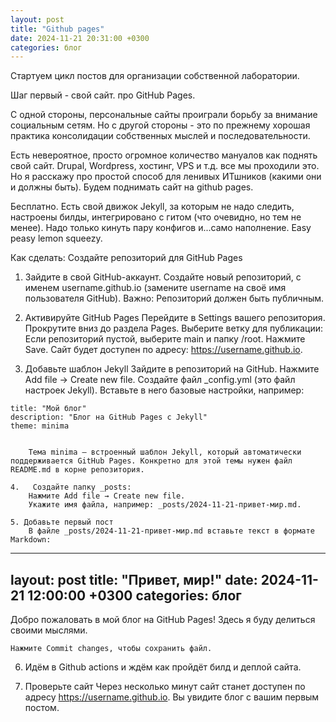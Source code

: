 ```yaml
---
layout: post
title: "Github pages"
date: 2024-11-21 20:31:00 +0300
categories: блог
---
```

Стартуем цикл постов для организации собственной лаборатории.

Шаг первый - свой сайт. про GitHub Pages.

С одной стороны, персональные сайты проиграли борьбу за внимание социальным сетям. Но с другой стороны - это по прежнему хорошая практика консолидации собственных мыслей и последовательности.

Есть невероятное, просто огромное количество мануалов как поднять свой сайт. Drupal, Wordpress, хостинг, VPS и т.д. все мы проходили это. Но я расскажу про простой способ для ленивых ИТшников (какими они и должны быть). Будем поднимать сайт на github pages.

Бесплатно. Есть свой движок Jekyll, за которым не надо следить, настроены билды, интегрировано с гитом (что очевидно, но тем не менее). Надо только кинуть пару конфигов и...само наполнение. Easy peasy lemon squeezy.


Как сделать:
Создайте репозиторий для GitHub Pages

1. Зайдите в свой GitHub-аккаунт.
    Создайте новый репозиторий, с именем username.github.io (замените username на своё имя пользователя GitHub).
    Важно: Репозиторий должен быть публичным.

2. Активируйте GitHub Pages
    Перейдите в Settings вашего репозитория.
    Прокрутите вниз до раздела Pages.
    Выберите ветку для публикации:
        Если репозиторий пустой, выберите main и папку /root.
        Нажмите Save.
    Сайт будет доступен по адресу: https://username.github.io.

3. Добавьте шаблон Jekyll
    Зайдите в репозиторий на GitHub.
    Нажмите Add file → Create new file.
    Создайте файл _config.yml (это файл настроек Jekyll).
    Вставьте в него базовые настройки, например:

```
title: "Мой блог"
description: "Блог на GitHub Pages с Jekyll"
theme: minima

   
    Тема minima — встроенный шаблон Jekyll, который автоматически поддерживается GitHub Pages. Конкретно для этой темы нужен файл README.md в корне репозитория.

4.   Создайте папку _posts:
    Нажмите Add file → Create new file.
    Укажите имя файла, например: _posts/2024-11-21-привет-мир.md.

5. Добавьте первый пост
    В файле _posts/2024-11-21-привет-мир.md вставьте текст в формате Markdown:

```
---
layout: post
title: "Привет, мир!"
date: 2024-11-21 12:00:00 +0300
categories: блог
---
Добро пожаловать в мой блог на GitHub Pages! Здесь я буду делиться своими мыслями.

    Нажмите Commit changes, чтобы сохранить файл.

6. Идём в Github actions и ждём как пройдёт билд и деплой сайта.

7. Проверьте сайт
    Через несколько минут сайт станет доступен по адресу https://username.github.io. Вы увидите блог с вашим первым постом.